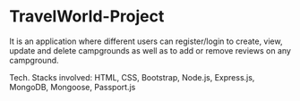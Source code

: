 # TravelWorld-Project
It is an application where different users can register/login to create, view, update and delete campgrounds as well as to add or remove reviews on any campground.

Tech. Stacks involved: HTML, CSS, Bootstrap, Node.js, Express.js, MongoDB, Mongoose, Passport.js
